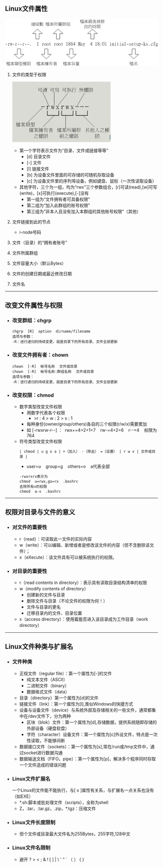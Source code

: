 ## Linux文件属性

![](../images/2023-03-14-19-20-21.png)

1. 文件的类型于权限

    ![](../images/2023-03-18-11-01-55.png)
   - 第一个字符表示文件为“目录、文件或链接等等”
     - [d] 目录文件
     - [-] 文件
     - [l] 链接文件
     - [b] 为设备文件里面的可存储的可随机存取设备
     - [c] 为设备文件里的序列埠设备，例如键盘、鼠标（一次性读取设备）
   - 其他字符，三个为一组，均为“rwx”三个参数组合，[r]可读(read),[w]可写(write)，[x]可执行(execute),[-]没有
     - 第一组为“文件拥有者可具备权限”
     - 第二组为“加入此群组的账号权限”
     - 第三组为“非本人且没有加入本群组的其他账号权限”（其他）
2. 文件链接到此的节点
   - i-node号码
3. 文件（目录）的“拥有者账号”
4. 文件所属群组
5. 文件容量大小（默认Bytes）
6. 文件的创建日期或最近修改日期
7. 文件名
---
## 改变文件属性与权限
- ### 改变群组：chgrp
  
    ``` 
    chgrp  [R]  option  dirname/filename
    选项与参数：
    -R：进行递归的持续变更，就是目录下的所有目录、文件全部更新
    ``` 
- ### 改变文件拥有者：chown
    ``` 
    chown  [-R]  帐号名称  文件或目录
    chown  [-R]  帐号名称:群组名称  文件或目录
    选项与参数：
    -R：进行递归的持续变更，就是目录下的所有目录、文件全部更新
    ``` 
- ### 改变权限：chmod
  - 数字类型改变文件权限
    - 用数字代表各个权限
      - \>r : 4 > w : 2 > x : 1
    - 每种身份(owner/group/others)各自的三个权限(r/w/x)需要累加
    - 如 [-rwxrw-r--] ：&nbsp; rwx+=4+2+1=7 &nbsp;&nbsp; rw-=4+2=6 &nbsp;&nbsp; r--=4 &nbsp;&nbsp; 权限为764
  - 符号类型改变文件权限
    ```
    | chmod | u g o a | +（加入） -（除去） =（设置） | r w x | 文件或目录 |
    ```
    - user=u &nbsp;&nbsp; group=g &nbsp;&nbsp; others=o &nbsp;&nbsp; a代表全部<p></p>
    ```
    -rwxrxrx表示为
    chmod  u=rwx,go=rx  .bashrc
    去除所有x的权限
    chmod  a-x  .bashrc
    ```
---
## 权限对目录与文件的意义
- ### 对文件的重要性
  - r（read）：可读取此一文件的实际内容
  - w（write）：可以编辑、新增或者是修改该文件的内容（但不含删除该文件）；
  - x（eXecute）：该文件具有可以被系统执行的权限。
- ### 对目录的重要性
  - r（read contents in directory）：表示具有读取目录结构清单的权限
  - w（modify contents of directory）
    - 创建新的文件与目录
    - 删除文件与目录（不论文件的权限为何！）
    - 文件与目录的更名
    - 迁移目录内的文件、目录位置
  - x（access directory）：使用着能否进入该目录成为工作目录（work directory）
---
## Linux文件种类与扩展名
- ### 文件种类
  - 正规文件（regular file）：第一个属性为[-]的文件
    - 纯文本文件（ASCII）
    - 二进制文件（binary）
    - 数据格式文件（data）
  - 目录（directory）第一个属性为[d]的文件
  - 链接文件（link）：第一个属性为[l],类似Windows的快捷方式
  - 设备与设备文件（device）与系统外部及存储相关的一些文件，通常都集中在/dev文件下，分为两种
    - 区块（blok）文件：第一个属性为[d],存储数据，提供系统随即存储的外部设备（硬盘软盘）
    - 字符（character）设备文件：第一个属性为[c]外设文件，特点是一次性读取，不能够间断
  - 数据接口文件（sockets）：第一个属性为[s],常在/run或/tmp文件中，通过socket进行数据沟通
  - 数据输送文档（FIFO，pipe）：第一个属性为[p]，解决多个程序同时存取一个文件造成的错误问题
- ### Linux文件扩展名
  一个Linux的文件能不能执行，与[ x ]属性有关系，与扩展名一点关系也没有（如EXE）
    - *.sh:脚本或批处理文件（scripts），全称为shell
    - Z，.tar，.tar.gz，.zip，*.tgz：压缩文件
- ### Linux文件长度限制
  - 但个文件或目录最大文件名为255Bytes，255字符,128中文
- ### Linux文件名限制
  - 避开 ? > < ; & ! [ ] | \ ' " ` （ ） { }